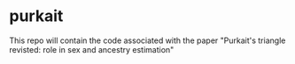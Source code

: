 # purkait
This repo will contain the code associated with the paper "Purkait's triangle revisted: role in sex and ancestry estimation"
